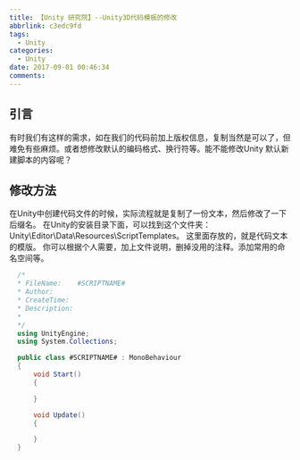 ```yaml
---
title: 【Unity 研究院】--Unity3D代码模板的修改
abbrlink: c3edc9fd
tags:
  - Unity
categories:
  - Unity
date: 2017-09-01 00:46:34
comments:
---
```

## 引言
有时我们有这样的需求，如在我们的代码前加上版权信息，复制当然是可以了，但难免有些麻烦。或者想修改默认的编码格式、换行符等。能不能修改Unity 默认新建脚本的内容呢？
<!-- more -->
## 修改方法
在Unity中创建代码文件的时候，实际流程就是复制了一份文本，然后修改了一下后缀名。
在Unity的安装目录下面，可以找到这个文件夹： 
Unity\Editor\Data\Resources\ScriptTemplates。 
这里面存放的，就是代码文本的模版。
你可以根据个人需要，加上文件说明，删掉没用的注释。添加常用的命名空间等。

``` C#
  /*
  * FileName:    #SCRIPTNAME#
  * Author:     
  * CreateTime: 
  * Description:
  * 
  */
  using UnityEngine;
  using System.Collections;

  public class #SCRIPTNAME# : MonoBehaviour
  {
      void Start()
      {

      }

      void Update()
      {

      }
  }
```